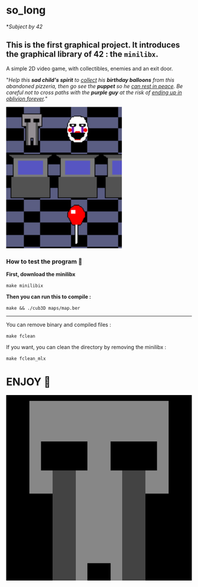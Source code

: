 # so_long
**Subject by 42*

## This is the first graphical project. It introduces the graphical library of 42 : the `minilibx`.

A simple 2D video game, with collectibles, enemies and an exit door.

"*Help this **sad child's spirit** to <ins>collect</ins> his **birthday balloons** from this abandoned pizzeria, then go see the **puppet** so he <ins>can rest in peace</ins>.
Be careful not to cross paths with the **purple guy** at the risk of <ins>ending up in oblivion forever</ins>.*"

![](./doc/game.png)

### How to test the program 👾

**First, download the minilibx**
```
make minilibix
```

**Then you can run this to compile :**
```
make && ./cub3D maps/map.ber
```

---

You can remove binary and compiled files :
```
make fclean
```
If you want, you can clean the directory by removing the minilibx :
```
make fclean_mlx
```

# ENJOY 🎈
![](./doc/crying_child.gif)
